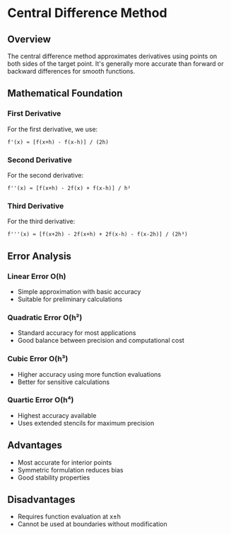 # Central Difference Method

## Overview
The central difference method approximates derivatives using points on both sides of the target point. It's generally more accurate than forward or backward differences for smooth functions.

## Mathematical Foundation

### First Derivative
For the first derivative, we use:
```
f'(x) ≈ [f(x+h) - f(x-h)] / (2h)
```

### Second Derivative
For the second derivative:
```
f''(x) ≈ [f(x+h) - 2f(x) + f(x-h)] / h²
```

### Third Derivative
For the third derivative:
```
f'''(x) ≈ [f(x+2h) - 2f(x+h) + 2f(x-h) - f(x-2h)] / (2h³)
```

## Error Analysis

### Linear Error O(h)
- Simple approximation with basic accuracy
- Suitable for preliminary calculations

### Quadratic Error O(h²)
- Standard accuracy for most applications
- Good balance between precision and computational cost

### Cubic Error O(h³)
- Higher accuracy using more function evaluations
- Better for sensitive calculations

### Quartic Error O(h⁴)
- Highest accuracy available
- Uses extended stencils for maximum precision

## Advantages
- Most accurate for interior points
- Symmetric formulation reduces bias
- Good stability properties

## Disadvantages
- Requires function evaluation at x±h
- Cannot be used at boundaries without modification
